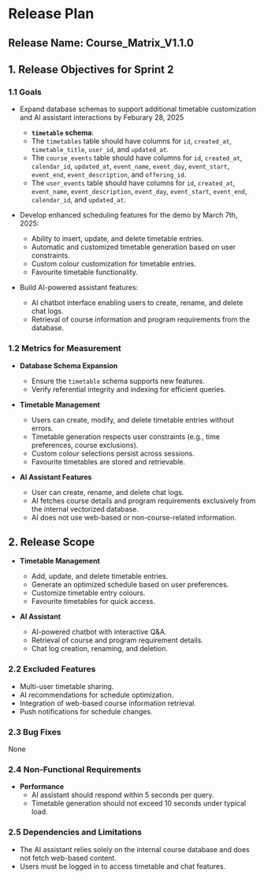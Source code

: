 # Release Plan

## Release Name: Course_Matrix_V1.1.0

## 1. Release Objectives for Sprint 2

### 1.1 Goals

- Expand database schemas to support additional timetable customization and AI assistant interactions by Feburary 28, 2025

  - **`timetable` schema**:
  - The `timetables` table should have columns for `id`, `created_at`, `timetable_title`, `user_id`, and `updated_at`.
  - The `course_events` table should have columns for `id`, `created_at`, `calendar_id`, `updated_at`, `event_name`, `event_day`, `event_start`, `event_end`, `event_description`, and `offering_id`.
  - The `user_events` table should have columns for `id`, `created_at`, `event_name`, `event_description`, `event_day`, `event_start`, `event_end`, `calendar_id`, and `updated_at`.

- Develop enhanced scheduling features for the demo by March 7th, 2025:

  - Ability to insert, update, and delete timetable entries.
  - Automatic and customized timetable generation based on user constraints.
  - Custom colour customization for timetable entries.
  - Favourite timetable functionality.

- Build AI-powered assistant features:
  - AI chatbot interface enabling users to create, rename, and delete chat logs.
  - Retrieval of course information and program requirements from the database.

### 1.2 Metrics for Measurement

- **Database Schema Expansion**

  - Ensure the `timetable` schema supports new features.
  - Verify referential integrity and indexing for efficient queries.

- **Timetable Management**

  - Users can create, modify, and delete timetable entries without errors.
  - Timetable generation respects user constraints (e.g., time preferences, course exclusions).
  - Custom colour selections persist across sessions.
  - Favourite timetables are stored and retrievable.

- **AI Assistant Features**
  - User can create, rename, and delete chat logs.
  - AI fetches course details and program requirements exclusively from the internal vectorized database.
  - AI does not use web-based or non-course-related information.

## 2. Release Scope

- **Timetable Management**

  - Add, update, and delete timetable entries.
  - Generate an optimized schedule based on user preferences.
  - Customize timetable entry colours.
  - Favourite timetables for quick access.

- **AI Assistant**
  - AI-powered chatbot with interactive Q&A.
  - Retrieval of course and program requirement details.
  - Chat log creation, renaming, and deletion.

### 2.2 Excluded Features

- Multi-user timetable sharing.
- AI recommendations for schedule optimization.
- Integration of web-based course information retrieval.
- Push notifications for schedule changes.

### 2.3 Bug Fixes

None

### 2.4 Non-Functional Requirements

- **Performance**
  - AI assistant should respond within 5 seconds per query.
  - Timetable generation should not exceed 10 seconds under typical load.

### 2.5 Dependencies and Limitations

- The AI assistant relies solely on the internal course database and does not fetch web-based content.
- Users must be logged in to access timetable and chat features.
